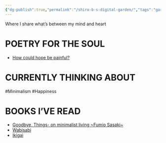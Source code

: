 ```yaml
---
{"dg-publish":true,"permalink":"/shiro-b-s-digital-garden/","tags":"gardenEntry"}
---
```



Where I share what’s between my mind and heart 

# POETRY FOR THE SOUL
- [How could hope be painful?](How%20could%20hope%20be%20painful?.md)


# CURRENTLY THINKING ABOUT 
#Minimalism 
#Happiness 

# BOOKS I’VE READ
- [Goodbye, Things- on minimalist living ~Fumio Sasaki~](Goodbye,%20Things-%20on%20minimalist%20living%20~Fumio%20Sasaki~.md)
- [Wabisabi](Wabisabi.md)
- [Ikigai](Ikigai.md)
